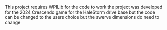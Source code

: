 This project requires WPILib for the code to work 
the project was developed for the 2024 Crescendo game for the HaleStorm drive base but the code can be changed to the users choice but the swerve dimensions do need to change
